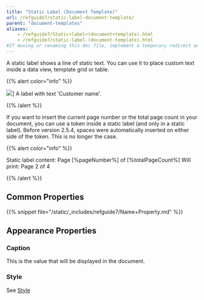 ```yaml
---
title: "Static Label (Document Template)"
url: /refguide7/static-label-document-template/
parent: "document-templates"
aliases:
    - /refguide7/Static+label+(document+template).html
    - /refguide7/static-label-(document-template).html
#If moving or renaming this doc file, implement a temporary redirect and let the respective team know they should update the URL in the product. See Mapping to Products for more details.
---
```



A static label shows a line of static text. You can use it to place custom text inside a data view, template grid or table.

{{% alert color="info" %}}

![](/attachments/refguide7/desktop-modeler/document-templates/static-label-document-template/918130.png)]
A label with text 'Customer name'.

{{% /alert %}}

If you want to insert the current page number or the total page count in your document, you can use a token inside a static label (and only in a static label).
Before version 2.5.4, spaces were automatically inserted on either side of the token. This is no longer the case.

{{% alert color="info" %}}

Static label content: Page [%pageNumber%] of [%totalPageCount%]
Will print: Page 2 of 4

{{% /alert %}}

## Common Properties

{{% snippet file="/static/_includes/refguide7/Name+Property.md" %}}

## Appearance Properties

### Caption

This is the value that will be displayed in the document.

### Style

See [Style](/refguide7/style/)

